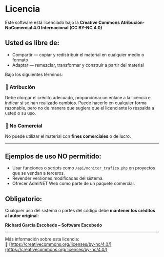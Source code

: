 # Licencia

Este software está licenciado bajo la **Creative Commons Atribución-NoComercial 4.0 Internacional (CC BY-NC 4.0)**

## Usted es libre de:

- Compartir — copiar y redistribuir el material en cualquier medio o formato
- Adaptar — remezclar, transformar y construir a partir del material

Bajo los siguientes términos:

### 📌 Atribución
Debe otorgar el crédito adecuado, proporcionar un enlace a la licencia e indicar si se han realizado cambios. Puede hacerlo en cualquier forma razonable, pero no de manera que sugiera que el licenciante lo respalda a usted o su uso.

### 🚫 No Comercial
No puede utilizar el material con **fines comerciales** o de lucro.

---

## Ejemplos de uso NO permitido:
- Usar funciones o scripts como `/api/monitor_trafico.php` en proyectos que se vendan a terceros.
- Revender versiones modificadas del sistema.
- Ofrecer AdmiNET Web como parte de un paquete comercial.

## Obligatorio:
Cualquier uso del sistema o partes del código debe **mantener los créditos al autor original**:

**Richard García Escobedo – Software Escobedo**

---

Más información sobre esta licencia:  
🔗 [https://creativecommons.org/licenses/by-nc/4.0/](https://creativecommons.org/licenses/by-nc/4.0/)